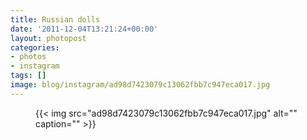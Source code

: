 ```yaml
---
title: Russian dolls
date: '2011-12-04T13:21:24+00:00'
layout: photopost
categories:
- photos
- instagram
tags: []
image: blog/instagram/ad98d7423079c13062fbb7c947eca017.jpg
---
```


<figure class="photo photo--square">
  {{< img src="ad98d7423079c13062fbb7c947eca017.jpg" alt="" caption="" >}}

</figure>



